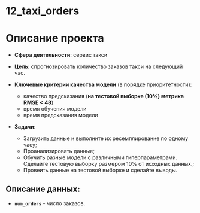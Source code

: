 # 12_taxi_orders
# Описание проекта

* **Сфера деятельности**: сервис такси

* **Цель**: спрогнозировать количество заказов такси на следующий час.

* **Ключевые критерии качества модели** (в порядке приоритетности):
    - качество предсказания (**на тестовой выборке (10%) метрика RMSE < 48**)
    - время обучения модели
    - время предсказания модели

* **Задачи**:
    - Загрузить данные и  выполните их ресемплирование по одному часу;
    - Проанализировать данные;
    - Обучить разные модели с различными гиперпараметрами. Сделайте тестовую выборку размером 10% от исходных данных.;
    - Провеить данные на тестовой выборке и сделайте выводы.

## Описание данных:
* **`num_orders`** - число заказов.
